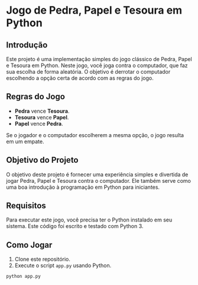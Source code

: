 # Jogo de Pedra, Papel e Tesoura em Python

## Introdução

Este projeto é uma implementação simples do jogo clássico de Pedra, Papel e Tesoura em Python. Neste jogo, você joga contra o computador, que faz sua escolha de forma aleatória. O objetivo é derrotar o computador escolhendo a opção certa de acordo com as regras do jogo.

## Regras do Jogo

- **Pedra** vence **Tesoura**.
- **Tesoura** vence **Papel**.
- **Papel** vence **Pedra**.

Se o jogador e o computador escolherem a mesma opção, o jogo resulta em um empate.

## Objetivo do Projeto

O objetivo deste projeto é fornecer uma experiência simples e divertida de jogar Pedra, Papel e Tesoura contra o computador. Ele também serve como uma boa introdução à programação em Python para iniciantes.

## Requisitos

Para executar este jogo, você precisa ter o Python instalado em seu sistema. Este código foi escrito e testado com Python 3.

## Como Jogar

1. Clone este repositório.
2. Execute o script `app.py` usando Python.

```bash
python app.py
